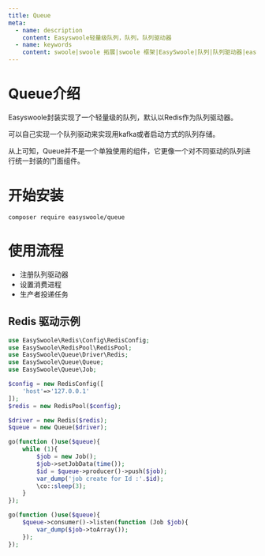 ```yaml
---
title: Queue
meta:
  - name: description
    content: Easyswoole轻量级队列，队列，队列驱动器
  - name: keywords
    content: swoole|swoole 拓展|swoole 框架|EasySwoole|队列|队列驱动器|easyswoole 队列
---
```


# Queue介绍

Easyswoole封装实现了一个轻量级的队列，默认以Redis作为队列驱动器。

可以自己实现一个队列驱动来实现用kafka或者启动方式的队列存储。

从上可知，Queue并不是一个单独使用的组件，它更像一个对不同驱动的队列进行统一封装的门面组件。

# 开始安装

```
composer require easyswoole/queue
```

# 使用流程

- 注册队列驱动器
- 设置消费进程
- 生产者投递任务

## Redis 驱动示例

```php
use EasySwoole\Redis\Config\RedisConfig;
use EasySwoole\RedisPool\RedisPool;
use EasySwoole\Queue\Driver\Redis;
use EasySwoole\Queue\Queue;
use EasySwoole\Queue\Job;

$config = new RedisConfig([
    'host'=>'127.0.0.1'
]);
$redis = new RedisPool($config);

$driver = new Redis($redis);
$queue = new Queue($driver);

go(function ()use($queue){
    while (1){
        $job = new Job();
        $job->setJobData(time());
        $id = $queue->producer()->push($job);
        var_dump('job create for Id :'.$id);
        \co::sleep(3);
    }
});

go(function ()use($queue){
    $queue->consumer()->listen(function (Job $job){
        var_dump($job->toArray());
    });
});
```
